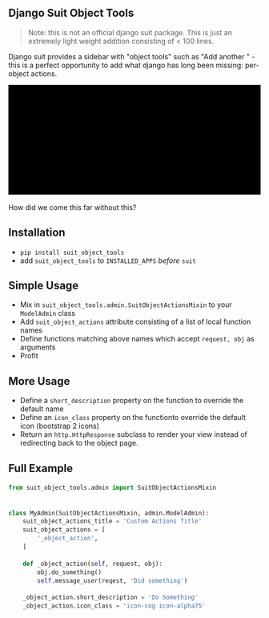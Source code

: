 Django Suit Object Tools
------------------------

> Note: this is not an official django suit package. This is just an extremely light weight addition consisting of < 100 lines.

Django suit provides a sidebar with "object tools" such as "Add another <object>" - this is a perfect opportunity to add what django has long been missing: per-object actions.

![Object Tools.gif](object_tools.gif)

How did we come this far without this?


## Installation

- `pip install suit_object_tools`  
- add `suit_object_tools` to `INSTALLED_APPS` *before* `suit`

## Simple Usage

- Mix in `suit_object_tools.admin.SuitObjectActionsMixin` to your `ModelAdmin` class
- Add `suit_object_actions` attribute consisting of a list of local function names
- Define functions matching above names which accept `request, obj` as arguments
- Profit


## More Usage

- Define a `short_description` property on the function to override the default name
- Define an `icon_class` property on the functionto override the default icon (bootstrap 2 icons)
- Return an `http.HttpResponse` subclass to render your view instead of redirecting back to the object page.



## Full Example

```python
from suit_object_tools.admin import SuitObjectActionsMixin


class MyAdmin(SuitObjectActionsMixin, admin.ModelAdmin):
    suit_object_actions_title = 'Custom Actions Title'
    suit_object_actions = [
        '_object_action',
    ]

    def _object_action(self, request, obj):
        obj.do_something()
        self.message_user(reqest, 'Did something')

    _object_action.short_description = 'Do Something'
    _object_action.icon_class = 'icon-cog icon-alpha75'
```
